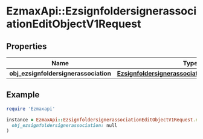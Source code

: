 # EzmaxApi::EzsignfoldersignerassociationEditObjectV1Request

## Properties

| Name | Type | Description | Notes |
| ---- | ---- | ----------- | ----- |
| **obj_ezsignfoldersignerassociation** | [**EzsignfoldersignerassociationRequestCompound**](EzsignfoldersignerassociationRequestCompound.md) |  |  |

## Example

```ruby
require 'Ezmaxapi'

instance = EzmaxApi::EzsignfoldersignerassociationEditObjectV1Request.new(
  obj_ezsignfoldersignerassociation: null
)
```

